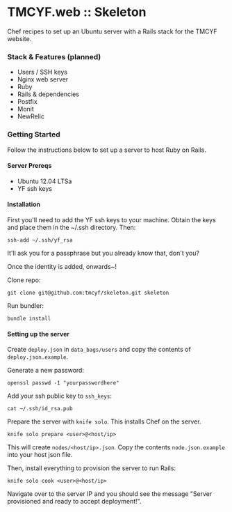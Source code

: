 TMCYF.web :: Skeleton
======================

Chef recipes to set up an Ubuntu server with a Rails stack for the TMCYF website.

### Stack & Features (planned)

* Users / SSH keys
* Nginx web server
* Ruby
* Rails & dependencies
* Postfix
* Monit
* NewRelic

### Getting Started

Follow the instructions below to set up a server to host Ruby on Rails.

#### Server Prereqs

* Ubuntu 12.04 LTSa
* YF ssh keys

#### Installation

First you'll need to add the YF ssh keys to your machine. Obtain the keys and place them in the ~/.ssh directory. Then:

`ssh-add ~/.ssh/yf_rsa`

It'll ask you for a passphrase but you already know that, don't you?

Once the identity is added, onwards~!

Clone repo:

`git clone git@github.com:tmcyf/skeleton.git skeleton`

Run bundler:

`bundle install`

#### Setting up the server

Create `deploy.json` in `data_bags/users` and copy the contents of `deploy.json.example`.

Generate a new password:

`openssl passwd -1 "yourpasswordhere"`

Add your ssh public key to `ssh_keys`:

`cat ~/.ssh/id_rsa.pub`

Prepare the server with `knife solo`. This installs Chef on the server.

`knife solo prepare <user>@<host/ip>`

This will create `nodes/<host/ip>.json`. Copy the contents `node.json.example` into your host json file.

Then, install everything to provision the server to run Rails:

`knife solo cook <user>@<host/ip>`

Navigate over to the server IP and you should see the message "Server provisioned and ready to accept deployment!".
